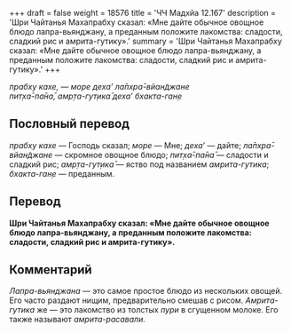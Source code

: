 +++
draft = false
weight = 18576
title = 'ЧЧ Мадхйа 12.167'
description = 'Шри Чайтанья Махапрабху сказал: «Мне дайте обычное овощное блюдо лапра-вьянджану, а преданным положите лакомства: сладости, сладкий рис и амрита-гутику».'
summary = 'Шри Чайтанья Махапрабху сказал: «Мне дайте обычное овощное блюдо лапра-вьянджану, а преданным положите лакомства: сладости, сладкий рис и амрита-гутику».'
+++

_прабху кахе, — море деха’ ла̄пхра̄-вйан̃джане  
пит̣ха̄-па̄на̄, амр̣та-гут̣ика̄ деха’ бхакта-ган̣е_

## Пословный перевод

_прабху_ _кахе_ — Господь сказал; _море_ — Мне; _деха’_ — дайте; _ла̄пхра̄_\-_вйан̃джане_ — скромное овощное блюдо; _пит̣ха̄_\-_па̄на̄_ — сладости и сладкий рис; _амр̣та_\-_гут̣ика̄_ — яство под названием _амрита-гутика_; _бхакта_\-_ган̣е_ — преданным.

## Перевод

**Шри Чайтанья Махапрабху сказал: «Мне дайте обычное овощное блюдо лапра-вьянджану, а преданным положите лакомства: сладости, сладкий рис и амрита-гутику».**

## Комментарий

_Лапра-вьянджана_ — это самое простое блюдо из нескольких овощей. Его часто раздают нищим, предварительно смешав с рисом. _Амрита-гутика_ же — это лакомство из толстых _пури_ в сгущенном молоке. Его также называют _амрита-расавали._
